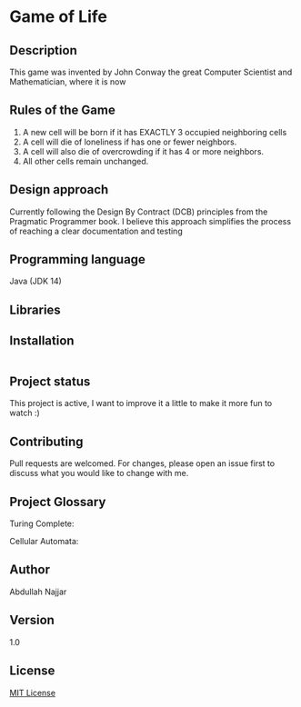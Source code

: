 # Game of Life


## Description
This game was invented by John Conway the great Computer Scientist and Mathematician, where it is now  


## Rules of the Game
1.	A new cell will be born if it has EXACTLY 3 occupied neighboring cells
2.	A cell will die of loneliness if has one or fewer neighbors.
3.	A cell will also die of overcrowding if it has 4 or more neighbors.
4.	All other cells remain unchanged.

## Design approach
Currently following the Design By Contract (DCB) principles from the Pragmatic Programmer book. I believe this approach simplifies the process of reaching a clear documentation and testing

## Programming language
Java (JDK 14)

## Libraries


## Installation

```Java

```


## Project status
This project is active, I want to improve it a little to make it more fun to watch :)

## Contributing
Pull requests are welcomed. For changes, please open an issue first to discuss what you would like to change with me.

## Project Glossary
Turing Complete:

Cellular Automata:



## Author
Abdullah Najjar

## Version
1.0

## License
[MIT License](https://choosealicense.com/licenses/mit/)
